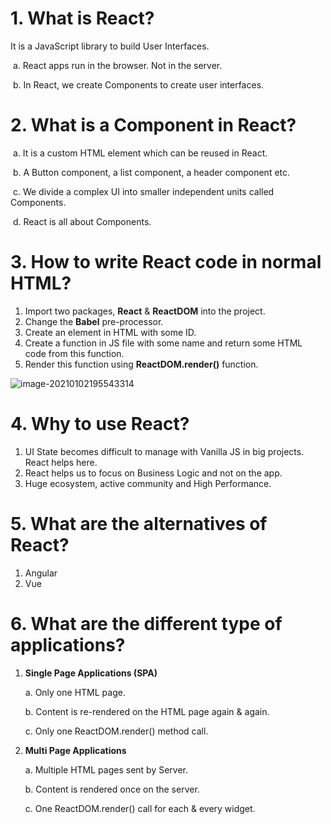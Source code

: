 # 1. What is React?

It is a JavaScript library to build User Interfaces.

​	a. React apps run in the browser. Not in the server.

​	b. In React, we create Components to create user interfaces.



# 2. What is a Component in React?

​	a. It is a custom HTML element which can be reused in React. 

​	b. A Button component, a list component, a header component etc.

​	c. We divide a complex UI into smaller independent units called Components.

​	d. React is all about Components.



# 3. How to write React code in normal HTML?

1. Import two packages, **React** & **ReactDOM** into the project.
2. Change the **Babel** pre-processor.
3. Create an element in HTML with some ID.
4. Create a function in JS file with some name and return some HTML code from this function.
5. Render this function using **ReactDOM.render()** function.

![image-20210102195543314](C:\Users\Prajwal\AppData\Roaming\Typora\typora-user-images\image-20210102195543314.png)



# 4. Why to use React?

1. UI State becomes difficult to manage with Vanilla JS in big projects. React helps here.
2. React helps us to focus on Business Logic and not on the app.
3. Huge ecosystem, active community and High Performance.



# 5. What are the alternatives of React?

1. Angular
2. Vue



# 6. What are the different type of applications?

1. **Single Page Applications (SPA)**

   a. Only one HTML page.

   b. Content is re-rendered on the HTML page again & again.

   c. Only one ReactDOM.render() method call.

2. **Multi Page Applications**

   a. Multiple HTML pages sent by Server.

   b. Content is rendered once on the server.

   c. One ReactDOM.render() call for each & every widget.